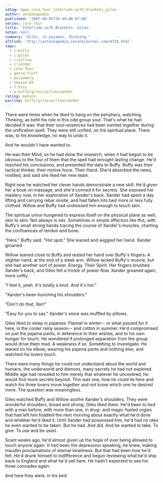 ```yaml
---
idtag: bgwx_core_four_interlude_with_blankets_giles
author: antennapedia
published: '2007-08-05T19:49:00-07:00'
series: core_four
title: 'Interlude with Blankets: Giles'
notes: null
summary: 'Giles, in pajamas, thinking.'
altlink: 'http://antennapedia.insanejournal.com/6726.html'
tags:
  - c:buffy
  - c:giles
  - c:willow
  - c:xander
  - core-four
  - genre:fluff
  - polyamory
  - season:04
  - f:btvs
  - p:buffy/giles/willow/xander
rating: mature
pairing: buffy/giles/willow/xander
---
```

There were times when he liked to hang on the periphery, watching. Thinking, as befit his role in this odd group soul. That's what he had decided it was: that their soul-essences had been swirled together during the unification spell. They were still unified, on the spiritual plane. There was, to his knowledge, no way to undo it.

And he wouldn't have wanted to.

He was their Mind, so he had done the research, when it had begun to be obvious to the four of them that the spell had wrought lasting change. He'd reached his conclusions, and presented the data to Buffy. Buffy was their tactical thinker, their motive force. Their Hand. She'd absorbed the news, nodded, and said she liked her new team. 

Right now he watched her clever hands demonstrate a new skill. He'd given her a book on massage, and she'd conned it for secrets. She exposed her mastery now, in her exploration of Xander's back. Xander had spent a day lifting and carrying rebar onsite, and had fallen into bed more or less fully clothed. Willow and Buffy had undressed him enough to touch skin.

The spiritual union hungered to express itself on the physical plane as well, skin to skin. Not always in sex. Sometimes in simple affection like this, with Buffy's small strong hands tracing the course of Xander's muscles, charting the confluences of tendon and bone.

"Here," Buffy said. "Hot spot." She leaned and wiggled her hand. Xander groaned. 

Willow leaned close to Buffy and rested her hand over Buffy's fingers. A slighter hand, at the end of a sleek arm. Willow lacked Buffy's muscle, but she had another sort of power. Energy. Their Spirit. Her fingers brushed Xander's back, and Giles felt a trickle of power flow. Xander groaned again, more softly.

"I feel it, yeah. It's totally a knot. And it's hot."

"Xander's been hunching his shoulders."

"Don't do that, Xan!"

"Easy for you to say." Xander's voice was muffled by pillows.

Giles liked to sleep in pajamas. Flannel in winter-- or what passed for it here, in the cooler rainy season-- and cotton in summer. He'd compromised on just the pajama pants, in deference to their wishes, and to his own hunger for touch. He wondered if prolonged separation from the group would drive them mad. A weakness if so. Something to investigate. He leaned on his elbow, wearing his pajama pants and nothing else, and watched his lovers touch.

There were many things he could not understand about the world and humans, the underworld and demons, many secrets he had not explored. Middle age had revealed to him merely that whatever he uncovered, he would find more secrets beyond. This was one, how he could lie here and watch his three lovers move together and not know which one he desired more. The question was meaningless.

Giles watched Buffy and Willow soothe Xander's shoulders. They were wonderful shoulders, broad and strong. Giles liked them. He'd been to bed with a man before, with more than one, in drug- and magic-fueled orgies that had left him fuddled the next morning about exactly what he'd done and whether he'd liked it. Until Xander had possessed him, he'd had no idea he even wanted to be taken. But he had. And did. And he wanted to take. To give. To use and be used.

Scant weeks ago, he'd almost given up the hope of ever being allowed to touch anyone again. It had been the depression speaking, he knew, making maudlin proclamations of eternal loneliness. But that had been how he'd felt. He'd drunk himself to indifference and begun reviewing what he'd ship back to England and what he'd sell here. He hadn't expected to see his three comrades again. 

And here they were, in his bed.

